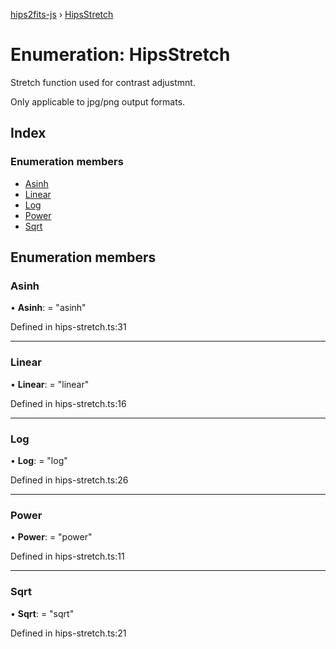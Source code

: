 [hips2fits-js](https://github.com/lloydevans/hips2fits-js/tree/master/docs/api/md/README.md) › [HipsStretch](https://github.com/lloydevans/hips2fits-js/tree/master/docs/api/md/enums/hipsstretch.md)

# Enumeration: HipsStretch

Stretch function used for contrast adjustmnt.

Only applicable to jpg/png output formats.

## Index

### Enumeration members

* [Asinh](https://github.com/lloydevans/hips2fits-js/tree/master/docs/api/md/enums/hipsstretch.md#asinh)
* [Linear](https://github.com/lloydevans/hips2fits-js/tree/master/docs/api/md/enums/hipsstretch.md#linear)
* [Log](https://github.com/lloydevans/hips2fits-js/tree/master/docs/api/md/enums/hipsstretch.md#log)
* [Power](https://github.com/lloydevans/hips2fits-js/tree/master/docs/api/md/enums/hipsstretch.md#power)
* [Sqrt](https://github.com/lloydevans/hips2fits-js/tree/master/docs/api/md/enums/hipsstretch.md#sqrt)

## Enumeration members

###  Asinh

• **Asinh**: = "asinh"

Defined in hips-stretch.ts:31

___

###  Linear

• **Linear**: = "linear"

Defined in hips-stretch.ts:16

___

###  Log

• **Log**: = "log"

Defined in hips-stretch.ts:26

___

###  Power

• **Power**: = "power"

Defined in hips-stretch.ts:11

___

###  Sqrt

• **Sqrt**: = "sqrt"

Defined in hips-stretch.ts:21
